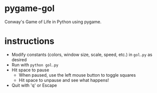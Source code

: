# pygame-gol
Conway's Game of Life in Python using pygame.

# instructions

 - Modify constants (colors, window size, scale, speed, etc.) in `gol.py` as desired
 - Run with `python gol.py`
 - Hit space to pause
   + When paused, use the left mouse button to toggle squares
   + Hit space to unpause and see what happens!
 - Quit with 'q' or Escape
